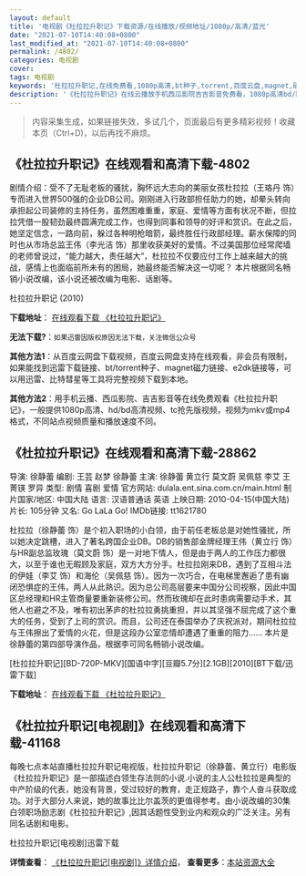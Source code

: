```yaml
---
layout: default
title: '电视剧《杜拉拉升职记》下载资源/在线播放/视频地址/1080p/高清/蓝光'
date: "2021-07-10T14:40:08+0800"
last_modified_at: "2021-07-10T14:40:08+0800"
permalink: /4802/
categories: 电视剧
cover:
tags: 电视剧
keywords: '杜拉拉升职记,在线免费看,1080p高清,bt种子,torrent,百度云盘,magnet,磁力链,迅雷下载资源'
description: '《杜拉拉升职记》在线云播放手机西瓜影院吉吉影音免费看，1080p高清bd/hd未删减完整版和tc抢先枪版，mkv/mp4格式，附带bt/torrent种子、magnet/磁力链、百度云盘、网盘资源迅雷下载链接'
---
```


>内容采集生成，如果链接失效，多试几个，页面最后有更多精彩视频！收藏本页（Ctrl+D)，以后再找不麻烦。


## 《杜拉拉升职记》在线观看和高清下载-4802

剧情介绍：受不了无耻老板的骚扰，胸怀远大志向的美丽女孩杜拉拉（王珞丹 饰）专而进入世界500强的企业DB公司。刚刚进入行政部担任助力的她，却晕头转向承担起公司装修的主持任务，虽然困难重重，家庭、爱情等方面有状况不断，但拉拉凭借一股韧劲最终圆满完成工作，也得到同事和领导的好评和赏识。在此之后，她坚定信念，一路向前，躲过各种明枪暗箭，最终胜任行政部经理。薪水保障的同时也从市场总监王伟（李光洁 饰）那里收获美好的爱情。不过美国那位经常爬墙的老师曾说过，“能力越大，责任越大”，杜拉拉不仅要应付工作上越来越大的挑战，感情上也面临前所未有的困局，她最终能否解决这一切呢？ 本片根据同名畅销小说改编，该小说还被改编为电影、话剧等。


杜拉拉升职记 (2010)

**下载地址**： [在线观看下载 《杜拉拉升职记》](https://www.btbtdy.me/btdy/dy475.html) 


**无法下载?**：`如果迅雷因版权原因无法下载，关注微信公众号 `

**其他方法1**：从百度云网盘下载视频，百度云网盘支持在线观看，非会员有限制，如果能找到迅雷下载链接、bt/torrent种子、magnet磁力链接、e2dk链接等，可以用迅雷、比特彗星等工具将完整视频下载到本地。

**其他方法2**：用手机云播、西瓜影院、吉吉影音等在线免费观看《杜拉拉升职记》，一般提供1080p高清、hd/bd高清视频、tc抢先版视频，视频为mkv或mp4格式，不同站点视频质量和播放速度不同。


## 《杜拉拉升职记》在线观看和高清下载-28862

导演: 徐静蕾 编剧: 王芸 赵梦 徐静蕾 主演: 徐静蕾 黄立行 莫文蔚 吴佩慈 李艾 王菁锳 罗异 类型: 剧情 喜剧 爱情 官方网站: dulala.ent.sina.com.cn/main.html 制片国家/地区: 中国大陆 语言: 汉语普通话 英语 上映日期: 2010-04-15(中国大陆) 片长: 105分钟 又名: Go LaLa Go! IMDb链接: tt1621780

杜拉拉（徐静蕾 饰）是个初入职场的小白领，由于前任老板总是对她性骚扰，所以她决定跳槽，进入了著名跨国企业DB。DB的销售部金牌经理王伟（黄立行 饰）与HR副总监玫瑰（莫文蔚 饰）是一对地下情人，但是由于两人的工作压力都很大，以至于谁也无暇顾及家庭，双方大方分手。杜拉拉刚来DB，遇到了互相斗法的伊娃（李艾 饰）和海伦（吴佩慈 饰）。因为一次巧合，在电梯里邂逅了患有幽闭恐惧症的王伟，两人从此熟识。因为总公司高层要来中国分公司视察，因此中国区总经理和HR主管商量要重新装修公司。然而玫瑰却在此时患病需要动手术，其他人也避之不及，唯有初出茅庐的杜拉拉勇挑重担，并以其坚强不屈完成了这个重大的任务，受到了上司的赏识。而且，公司还在泰国举办了庆祝派对，期间杜拉拉与王伟擦出了爱情的火花，但是这段办公室恋情却遭遇了重重的阻力…… 本片是徐静蕾的第四部导演作品，根据李可同名畅销小说改编。


[杜拉拉升职记][BD-720P-MKV][国语中字][豆瓣5.7分][2.1GB][2010][BT下载/迅雷下载]

**下载地址**： [在线观看下载 《杜拉拉升职记》](https://www.btdx8.com/torrent/go_lala_go_2010.html) 


## 《杜拉拉升职记[电视剧]》在线观看和高清下载-41168

每晚七点本站直播杜拉拉升职记电视版，杜拉拉升职记（徐静蕾、黄立行）电影版《杜拉拉升职记》是一部描述白领生存法则的小说.小说的主人公杜拉拉是典型的中产阶级的代表，她没有背景，受过较好的教育，走正规路子，靠个人奋斗获取成功。对于大部分人来说，她的故事比比尔盖茨的更值得参考。由小说改编的30集白领职场励志剧《杜拉拉升职记》,因其话题性受到业内和观众的广泛关注。另有同名话剧和电影。


杜拉拉升职记[电视剧]迅雷下载

**详情查看**： [《杜拉拉升职记[电视剧]》详情介绍](/movie/41168/)， **查看更多**：[本站资源大全](/movie/t/all/)

